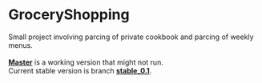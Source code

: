 # GroceryShopping
Small project involving parcing of private cookbook and parcing of weekly menus.
<br/>
<br/>
<a href="https://github.com/tobiasli/GroceryShopping/tree/master"><b>Master</b></a> is a working version that might not run.
<br/>
Current stable version is branch <a href="https://github.com/tobiasli/GroceryShopping/tree/stable_0.1"><b>stable_0.1</b></a>.
